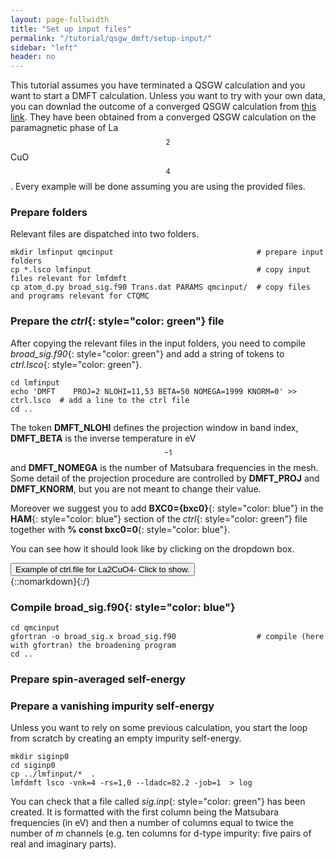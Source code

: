 ```yaml
---
layout: page-fullwidth
title: "Set up input files"
permalink: "/tutorial/qsgw_dmft/setup-input/"
sidebar: "left"
header: no
---
```

This tutorial assumes you have terminated a QSGW calculation and you want to start a DMFT calculation.
Unless you want to try with your own data, you can downlad the outcome of a converged QSGW calculation from [this link](https://lordcephei.github.io/assets/download/inputfiles/dmft1.tar.gz). They have been obtained from a converged QSGW calculation on the paramagnetic phase of La$$_2$$CuO$$_4$$. Every example will be done assuming you are using the provided files.

### Prepare folders

Relevant files are dispatched into two folders.

```
mkdir lmfinput qmcinput                                # prepare input folders
cp *.lsco lmfinput                                     # copy input files relevant for lmfdmft
cp atom_d.py broad_sig.f90 Trans.dat PARAMS qmcinput/  # copy files and programs relevant for CTQMC
```

### Prepare the *ctrl*{: style="color: green"} file

After copying the relevant files in the input folders, you need to compile *broad_sig.f90*{: style="color: green"} and add a string of tokens to *ctrl.lsco*{: style="color: green"}. 

```
cd lmfinput
echo 'DMFT    PROJ=2 NLOHI=11,53 BETA=50 NOMEGA=1999 KNORM=0' >> ctrl.lsco  # add a line to the ctrl file 
cd ..
```
The token **DMFT_NLOHI** defines the projection window in band index, **DMFT_BETA** is the inverse temperature in eV$$^{-1}$$ and **DMFT_NOMEGA** is the number of Matsubara frequencies in the mesh. Some detail of the projection procedure are controlled by **DMFT_PROJ** and **DMFT_KNORM**, but you are not meant to change their value.

Moreover we suggest you to add **BXC0={bxc0}**{: style="color: blue"} in the **HAM**{: style="color: blue"} section of the *ctrl*{: style="color: green"} file together with **% const bxc0=0**{: style="color: blue"}.

You can see how it should look like by clicking on the dropdown box.

<div onclick="elm = document.getElementById('ctrl-4dmft'); if(elm.style.display == 'none') elm.style.display = 'block'; else elm.style.display = 'none';"><button type="button" class="button tiny radius">Example of ctrl.file for La2CuO4- Click to show.</button></div>
{::nomarkdown}<div style="display:none;margin:0px 25px 0px 25px;"id="ctrl-4dmft">{:/}

```

  # Autogenerated from init.lsco
  VERS    LM:7 FP:7
  IO      SHOW=f HELP=f WKP=F IACTIV=f VERBOS=31
  % const pwmode=0 pwemax=3 # Use pwmode=1 or 11 to add APWs
  HAM     AUTOBAS[PNU=1 LOC=1 LMTO=5 MTO=4 GW=1]  GMAX=9.2
          PWMODE={pwmode} PWEMIN=0 PWEMAX={pwemax} OVEPS=0
  % const bxc0=0
          BXC0={bxc0}
  % const nsp=1 so=0 elind=-.7
          NSPIN={nsp} SO={so} FORCES={so==0} ELIND={elind}
  % const lxcf=2 lxcf2=-1 # for PBE functional use lxcf=101 lxcf2=130
  % ifdef lxcf & lxcf2>0
          XCFUN=0,{lxcf},{lxcf2}     # format for libxc functionals
  % else
          XCFUN={lxcf}               # internally compiled functionals
  % endif
  % const sig=12 sigint=4 gwemax=2
          RDSIG={sig} SIGP[MODE={sigint} EMAX={gwemax}]
  % const nit=1
  ITER    MIX=B2,b=.3,k=10  NIT={nit}  CONVC=1e-5
  % const met=5 nk=0
  BZ      NKABC={nk}  METAL={met}  # NKABC requires 1 to 3 positive numbers
  #SYMGRP i r4z mx
  % const a=7.155637
  EWALD   TOL=1e-10
  STRUC
    NSPEC=3  NBAS=7  NL=5
    ALAT={a}
    PLAT= -0.5  0.5  1.7334812  0.5  -0.5  1.7334812  0.5  0.5  -1.7334812
  % const gcutb=2.0 gcutx=1.7 nkgw=0
  GW      NKABC={nkgw} GCUTB={gcutb} GCUTX={gcutx}
          DELRE=.01 .5 MKSIG=3 GSMEAR=0.003 PBTOL=1e-3
  SPEC
    ATOM=La         Z= 57  R= 2.769375  LMX=3  LMXA=4
    ATOM=Cu         Z= 29  R= 1.905511  LMX=3  LMXA=4
    ATOM=O          Z=  8  R= 1.672308  LMX=3  LMXA=4
  SITE
    ATOM=La         POS=  0.5000000   0.5000000  -0.4807290
    ATOM=La         POS= -0.5000000  -0.5000000   0.4807290
    ATOM=Cu         POS=  0.0000000   0.0000000   0.0000000
    ATOM=O          POS=  0.0000000   0.5000000   0.0000000
    ATOM=O          POS=  0.0000000   0.0000000   0.6320273
    ATOM=O          POS= -0.5000000   0.0000000   0.0000000
    ATOM=O          POS=  0.0000000   0.0000000  -0.6320273
  DMFT    PROJ=2 NLOHI=11,53 BETA=50.0 NOMEGA=1999 KNORM=0
```
{::nomarkdown}</div>{:/}

### Compile **broad_sig.f90**{: style="color: blue"}

```
cd qmcinput
gfortran -o broad_sig.x broad_sig.f90                  # compile (here with gfortran) the broadening program
cd ..
```

### Prepare spin-averaged self-energy

### Prepare a vanishing impurity self-energy 
Unless you want to rely on some previous calculation, you start the loop from scratch by creating an empty impurity self-energy. 

```
mkdir siginp0
cd siginp0
cp ../lmfinput/*  . 
lmfdmft lsco -vnk=4 -rs=1,0 --ldadc=82.2 -job=1  > log
```

You can check that a file called *sig.inp*{: style="color: green"} has been created. It is formatted with the first column being the Matsubara frequencies (in eV) and then a number of columns equal to twice the number of _m_ channels (e.g. ten columns for d-type impurity: five pairs of real and imaginary parts).


